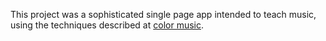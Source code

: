 This project was a sophisticated single page app intended to teach music, using the techniques described at [color music](https://josephjohnston.github.io/color-music/).